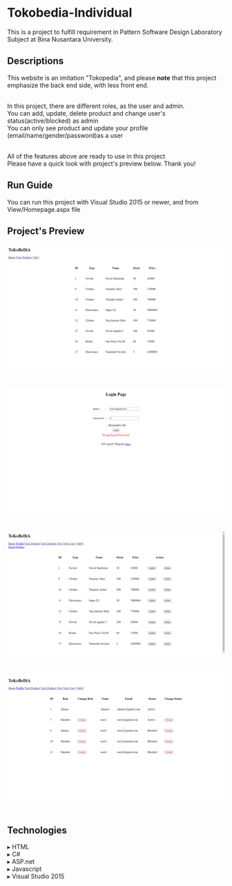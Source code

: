 # Tokobedia-Individual
This is a project to fulfill requirement in Pattern Software Design Laboratory Subject at Bina Nusantara University.

## Descriptions
This website is an imitation "Tokopedia", and please <b>note</b> that this project emphasize the back end side, with less front end. 

<br>In this project, there are different roles, as the user and admin. 
<br>You can add, update, delete product and change user's status(active/blocked) as admin
<br>You can only see product and update your profile (email/name/gender/password)as a user

<br>All of the features above are ready to use in this project
<br>Please have a quick look with project's preview below. Thank you!

## Run Guide
You can run this project with Visual Studio 2015 or newer, and from View/Homepage.aspx file

## Project's Preview
<p align="center"><img src="Homepage.png"></p><br>
<p align="center"><img src="loginFailed.png"></p><br>
<p align="center"><img src="ProductView.png"></p><br>
<p align="center"><img src="User.png"></p><br>

## Technologies
▸ HTML<br>
▸ C#<br>
▸ ASP.net<br>
▸ Javascript<br>
▸ Visual Studio 2015<br>

